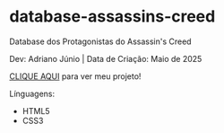 # database-assassins-creed
Database dos Protagonistas do Assassin's Creed

Dev: Adriano Júnio | Data de Criação: Maio de 2025

<a href="https://kingrodrigues.github.io/database-assassins-creed/">CLIQUE AQUI</a> para ver meu projeto!

Línguagens:
- HTML5
- CSS3